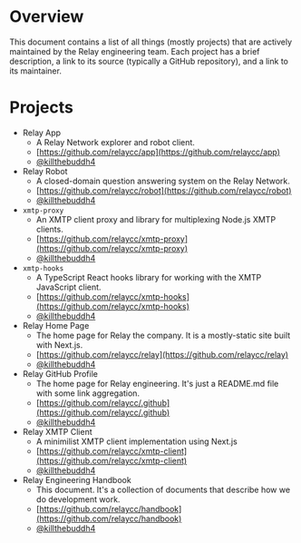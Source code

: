 # Overview

This document contains a list of all things (mostly projects) that are actively
maintained by the Relay engineering team. Each project has a brief description,
a link to its source (typically a GitHub repository), and a link to its
maintainer.

# Projects

- Relay App
  - A Relay Network explorer and robot client.
  - [https://github.com/relaycc/app](https://github.com/relaycc/app)
  - [@killthebuddh4](https://github.com/killthebuddh4)
- Relay Robot
  - A closed-domain question answering system on the Relay Network.
  - [https://github.com/relaycc/robot](https://github.com/relaycc/robot)
  - [@killthebuddh4](https://github.com/killthebuddh4)
- `xmtp-proxy`
  - An XMTP client proxy and library for multiplexing Node.js XMTP clients.
  - [https://github.com/relaycc/xmtp-proxy](https://github.com/relaycc/xmtp-proxy)
  - [@killthebuddh4](https://github.com/killthebuddh4)
- `xmtp-hooks`
  - A TypeScript React hooks library for working with the XMTP JavaScript client.
  - [https://github.com/relaycc/xmtp-hooks](https://github.com/relaycc/xmtp-hooks)
  - [@killthebuddh4](https://github.com/killthebuddh4)
- Relay Home Page
  - The home page for Relay the company. It is a mostly-static site built with Next.js.
  - [https://github.com/relaycc/relay](https://github.com/relaycc/relay)
  - [@killthebuddh4](https://github.com/killthebuddh4)
- Relay GitHub Profile
  - The home page for Relay engineering. It's just a README.md file with some
    link aggregation.
  - [https://github.com/relaycc/.github](https://github.com/relaycc/.github)
  - [@killthebuddh4](https://github.com/killthebuddh4)
- Relay XMTP Client
  - A minimilist XMTP client implementation using Next.js
  - [https://github.com/relaycc/xmtp-client](https://github.com/relaycc/xmtp-client)
  - [@killthebuddh4](https://github.com/killthebuddh4)
- Relay Engineering Handbook
  - This document. It's a collection of documents that describe how we do
    development work.
  - [https://github.com/relaycc/handbook](https://github.com/relaycc/handbook)
  - [@killthebuddh4](https://github.com/killthebuddh4)